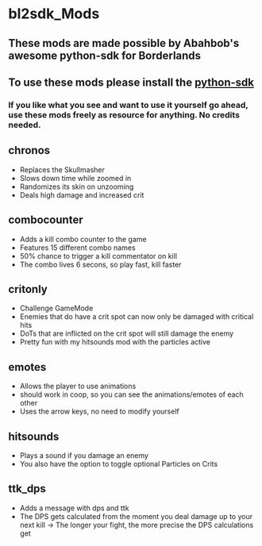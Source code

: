 # bl2sdk_Mods
## These mods are made possible by Abahbob's awesome python-sdk for Borderlands
## To use these mods please install the [python-sdk](https://github.com/bl-sdk/PythonSDK)
### If you like what you see and want to use it yourself go ahead, use these mods freely as resource for anything. No credits needed.
## chronos
- Replaces the Skullmasher
- Slows down time while zoomed in
- Randomizes its skin on unzooming
- Deals high damage and increased crit

## combocounter
- Adds a kill combo counter to the game
- Features 15 different combo names
- 50% chance to trigger a kill commentator on kill
- The combo lives 6 secons, so play fast, kill faster

## critonly
- Challenge GameMode
- Enemies that do have a crit spot can now only be damaged with critical hits
- DoTs that are inflicted on the crit spot will still damage the enemy
- Pretty fun with my hitsounds mod with the particles active

## emotes
- Allows the player to use animations
- should work in coop, so you can see the animations/emotes of each other
- Uses the arrow keys, no need to modify yourself

## hitsounds
- Plays a sound if you damage an enemy
- You also have the option to toggle optional Particles on Crits

## ttk_dps
- Adds a message with dps and ttk
- The DPS gets calculated from the moment you deal damage up to your next kill -> The longer your fight, the more precise the DPS calculations get


